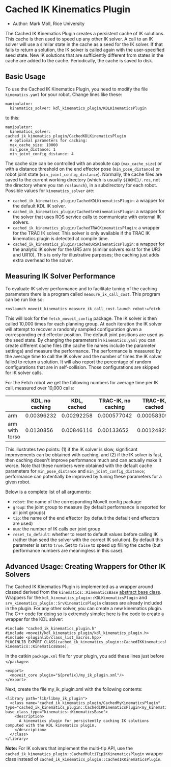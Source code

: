 # Cached IK Kinematics Plugin

* Author: Mark Moll, Rice University

The Cached IK Kinematics Plugin creates a persistent cache of IK solutions. This cache is then used to speed up any other IK solver. A call to an IK solver will use a similar state in the cache as a seed for the IK solver. If that fails to return a solution, the IK solver is called again with the user-specified seed state. New IK solutions that are sufficiently different from states in the cache are added to the cache. Periodically, the cache is saved to disk.

## Basic Usage

To use the Cached IK Kinematics Plugin, you need to modify the file `kinematics.yaml` for your robot. Change lines like these:

    manipulator:
      kinematics_solver: kdl_kinematics_plugin/KDLKinematicsPlugin

to this:

    manipulator:
      kinematics_solver: cached_ik_kinematics_plugin/CachedKDLKinematicsPlugin
      # optional parameters for caching:
      max_cache_size: 10000
      min_pose_distance: 1
      min_joint_config_distance: 4

The cache size can be controlled with an absolute cap (`max_cache_size`) or with a distance threshold on the end effector pose (`min_pose_distance`) or robot joint state (`min_joint_config_distance`). Normally, the cache files are saved to the current working directory (which is usually `${HOME}/.ros`, not the directory where you ran `roslaunch`), in a subdirectory for each robot. Possible values for `kinematics_solver` are:

- `cached_ik_kinematics_plugin/CachedKDLKinematicsPlugin`: a wrapper for the default KDL IK solver.
- `cached_ik_kinematics_plugin/CachedSrvKinematicsPlugin`: a wrapper for the solver that uses ROS service calls to communicate with external IK solvers.
- `cached_ik_kinematics_plugin/CachedTRACKinematicsPlugin`: a wrapper for the TRAC IK solver. This solver is only available if the TRAC IK kinematics plugin is detected at compile time.
- `cached_ik_kinematics_plugin/CachedUR5KinematicsPlugin`: a wrapper for the analytic IK solver for the UR5 arm (similar solvers exist for the UR3 and UR10). This is only for illustrative purposes; the caching just adds extra overhead to the solver.

## Measuring IK Solver Performance

To evaluate IK solver performance and to facilitate tuning of the caching parameters there is a program called `measure_ik_call_cost`. This program can be run like so:

    roslaunch moveit_kinematics measure_ik_call_cost.launch robot:=fetch

This will look for the `fetch_moveit_config` package. The IK solver is then called 10,000 times for each planning group. At each iteration the IK solver will attempt to recover a randomly sampled configuration given a corresponding end effector position. The default joint positions are used as the seed state. By changing the parameters in `kinematics.yaml` you can create different cache files (the cache file names include the parameter settings) and measure the performance. The performance is measured by the average time to call the IK solver and the number of times the IK solver failed to return a solution. It will also report the percentage of random configurations that are in self-collision. Those configurations are skipped for IK solver calls.

For the Fetch robot we get the following numbers for average time per IK call, measured over 10,000 calls:

|                | KDL, no caching | KDL, cached | TRAC-IK, no caching | TRAC-IK, cached |
|----------------|-----------------|-------------|---------------------|-----------------|
| arm            | 0.00396232      | 0.00292258  | 0.000577042         | 0.000583098     |
| arm with torso | 0.0130856       | 0.00846116  | 0.00133652          | 0.00124825      |

This illustrates two points: (1) if the IK solver is slow, significant improvements can be obtained with caching, and (2) if the IK solver is fast, then caching doesn't improve performance much and can actually make it worse. Note that these numbers were obtained with the default cache parameters for `min_pose_distance` and `min_joint_config_distance`; performance can potentially be improved by tuning these parameters for a given robot.

Below is a complete list of all arguments:

- `robot`: the name of the corresponding MoveIt config package
- `group`: the joint group to measure (by default performance is reported for all joint groups)
- `tip`: the name of the end effector (by default the default end effectors are used)
- `num`: the number of IK calls per joint group
- `reset_to_default`: whether to reset to default values before calling IK (rather than seed the solver with the correct IK solution). By default this parameter is set to `true`. Set to `false` to speed up filling the cache (but performance numbers are meaningless in this case).

## Advanced Usage: Creating Wrappers for Other IK Solvers

The Cached IK Kinematics Plugin is implemented as a wrapper around classed derived from the `kinematics::KinematicsBase` [abstract base class](http://docs.ros.org/en/noetic/api/moveit_core/html/cpp/classkinematics_1_1KinematicsBase.html). Wrappers for the `kdl_kinematics_plugin::KDLKinematicsPlugin` and `srv_kinematics_plugin::SrvKinematicsPlugin` classes are already included in the plugin. For any other solver, you can create a new kinematics plugin. The C++ code for doing so is extremely simple; here is the code to create a wrapper for the KDL solver:

    #include "cached_ik_kinematics_plugin.h"
    #include <moveit/kdl_kinematics_plugin/kdl_kinematics_plugin.h>
    #include <pluginlib/class_list_macros.hpp>
    PLUGINLIB_EXPORT_CLASS(cached_ik_kinematics_plugin::CachedIKKinematicsPlugin<kdl_kinematics_plugin::KDLKinematicsPlugin>, kinematics::KinematicsBase);

In the catkin `package.xml` file for your plugin, you add these lines just before `</package>`:

    <export>
      <moveit_core plugin="${prefix}/my_ik_plugin.xml"/>
    </export>

Next, create the file my_ik_plugin.xml with the following contents:

    <library path="lib/libmy_ik_plugin">
      <class name="cached_ik_kinematics_plugin/CachedMyKinematicsPlugin" type="cached_ik_kinematics_plugin::CachedIKKinematicsPlugin<my_kinematics_plugin::MyKinematicsPlugin>" base_class_type="kinematics::KinematicsBase">
        <description>
          A kinematics plugin for persistently caching IK solutions computed with the KDL kinematics plugin.
        </description>
      </class>
    </library>

**Note:** For IK solvers that implement the multi-tip API, use the `cached_ik_kinematics_plugin::CachedMultiTipIKKinematicsPlugin` wrapper class instead of `cached_ik_kinematics_plugin::CachedIKKinematicsPlugin`.
